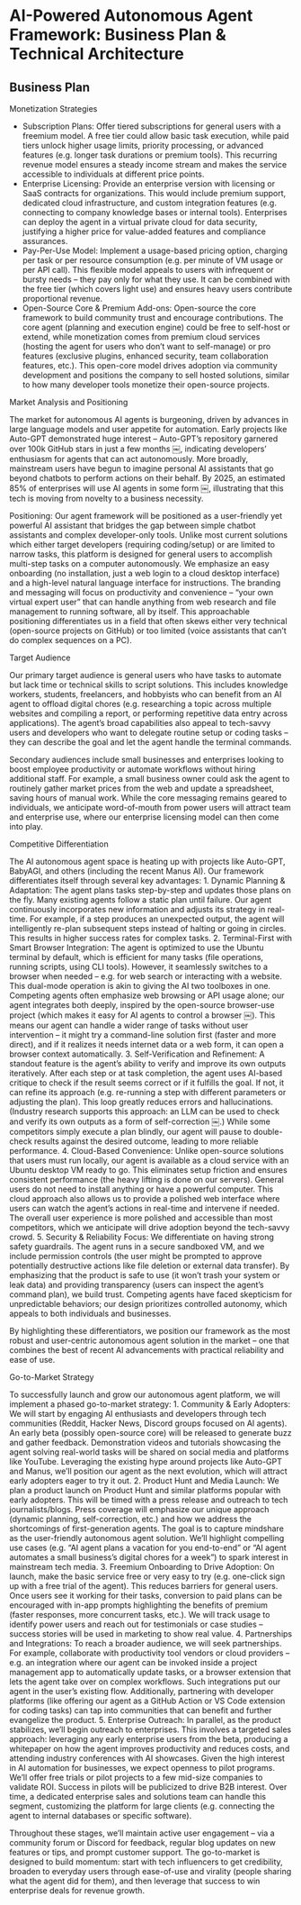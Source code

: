 # AI-Powered Autonomous Agent Framework: Business Plan & Technical Architecture

## Business Plan

Monetization Strategies
- Subscription Plans: Offer tiered subscriptions for general users with a freemium model. A free tier could allow basic task execution, while paid tiers unlock higher usage limits, priority processing, or advanced features (e.g. longer task durations or premium tools). This recurring revenue model ensures a steady income stream and makes the service accessible to individuals at different price points.
- Enterprise Licensing: Provide an enterprise version with licensing or SaaS contracts for organizations. This would include premium support, dedicated cloud infrastructure, and custom integration features (e.g. connecting to company knowledge bases or internal tools). Enterprises can deploy the agent in a virtual private cloud for data security, justifying a higher price for value-added features and compliance assurances.
- Pay-Per-Use Model: Implement a usage-based pricing option, charging per task or per resource consumption (e.g. per minute of VM usage or per API call). This flexible model appeals to users with infrequent or bursty needs – they pay only for what they use. It can be combined with the free tier (which covers light use) and ensures heavy users contribute proportional revenue.
- Open-Source Core & Premium Add-ons: Open-source the core framework to build community trust and encourage contributions. The core agent (planning and execution engine) could be free to self-host or extend, while monetization comes from premium cloud services (hosting the agent for users who don’t want to self-manage) or pro features (exclusive plugins, enhanced security, team collaboration features, etc.). This open-core model drives adoption via community development and positions the company to sell hosted solutions, similar to how many developer tools monetize their open-source projects.

Market Analysis and Positioning

The market for autonomous AI agents is burgeoning, driven by advances in large language models and user appetite for automation. Early projects like Auto-GPT demonstrated huge interest – Auto-GPT’s repository garnered over 100k GitHub stars in just a few months ￼, indicating developers’ enthusiasm for agents that can act autonomously. More broadly, mainstream users have begun to imagine personal AI assistants that go beyond chatbots to perform actions on their behalf. By 2025, an estimated 85% of enterprises will use AI agents in some form ￼, illustrating that this tech is moving from novelty to a business necessity.

Positioning: Our agent framework will be positioned as a user-friendly yet powerful AI assistant that bridges the gap between simple chatbot assistants and complex developer-only tools. Unlike most current solutions which either target developers (requiring coding/setup) or are limited to narrow tasks, this platform is designed for general users to accomplish multi-step tasks on a computer autonomously. We emphasize an easy onboarding (no installation, just a web login to a cloud desktop interface) and a high-level natural language interface for instructions. The branding and messaging will focus on productivity and convenience – “your own virtual expert user” that can handle anything from web research and file management to running software, all by itself. This approachable positioning differentiates us in a field that often skews either very technical (open-source projects on GitHub) or too limited (voice assistants that can’t do complex sequences on a PC).

Target Audience

Our primary target audience is general users who have tasks to automate but lack time or technical skills to script solutions. This includes knowledge workers, students, freelancers, and hobbyists who can benefit from an AI agent to offload digital chores (e.g. researching a topic across multiple websites and compiling a report, or performing repetitive data entry across applications). The agent’s broad capabilities also appeal to tech-savvy users and developers who want to delegate routine setup or coding tasks – they can describe the goal and let the agent handle the terminal commands.

Secondary audiences include small businesses and enterprises looking to boost employee productivity or automate workflows without hiring additional staff. For example, a small business owner could ask the agent to routinely gather market prices from the web and update a spreadsheet, saving hours of manual work. While the core messaging remains geared to individuals, we anticipate word-of-mouth from power users will attract team and enterprise use, where our enterprise licensing model can then come into play.

Competitive Differentiation

The AI autonomous agent space is heating up with projects like Auto-GPT, BabyAGI, and others (including the recent Manus AI). Our framework differentiates itself through several key advantages:
	1.	Dynamic Planning & Adaptation: The agent plans tasks step-by-step and updates those plans on the fly. Many existing agents follow a static plan until failure. Our agent continuously incorporates new information and adjusts its strategy in real-time. For example, if a step produces an unexpected output, the agent will intelligently re-plan subsequent steps instead of halting or going in circles. This results in higher success rates for complex tasks.
	2.	Terminal-First with Smart Browser Integration: The agent is optimized to use the Ubuntu terminal by default, which is efficient for many tasks (file operations, running scripts, using CLI tools). However, it seamlessly switches to a browser when needed – e.g. for web search or interacting with a website. This dual-mode operation is akin to giving the AI two toolboxes in one. Competing agents often emphasize web browsing or API usage alone; our agent integrates both deeply, inspired by the open-source browser-use project (which makes it easy for AI agents to control a browser ￼). This means our agent can handle a wider range of tasks without user intervention – it might try a command-line solution first (faster and more direct), and if it realizes it needs internet data or a web form, it can open a browser context automatically.
	3.	Self-Verification and Refinement: A standout feature is the agent’s ability to verify and improve its own outputs iteratively. After each step or at task completion, the agent uses AI-based critique to check if the result seems correct or if it fulfills the goal. If not, it can refine its approach (e.g. re-running a step with different parameters or adjusting the plan). This loop greatly reduces errors and hallucinations. (Industry research supports this approach: an LLM can be used to check and verify its own outputs as a form of self-correction ￼.) While some competitors simply execute a plan blindly, our agent will pause to double-check results against the desired outcome, leading to more reliable performance.
	4.	Cloud-Based Convenience: Unlike open-source solutions that users must run locally, our agent is available as a cloud service with an Ubuntu desktop VM ready to go. This eliminates setup friction and ensures consistent performance (the heavy lifting is done on our servers). General users do not need to install anything or have a powerful computer. This cloud approach also allows us to provide a polished web interface where users can watch the agent’s actions in real-time and intervene if needed. The overall user experience is more polished and accessible than most competitors, which we anticipate will drive adoption beyond the tech-savvy crowd.
	5.	Security & Reliability Focus: We differentiate on having strong safety guardrails. The agent runs in a secure sandboxed VM, and we include permission controls (the user might be prompted to approve potentially destructive actions like file deletion or external data transfer). By emphasizing that the product is safe to use (it won’t trash your system or leak data) and providing transparency (users can inspect the agent’s command plan), we build trust. Competing agents have faced skepticism for unpredictable behaviors; our design prioritizes controlled autonomy, which appeals to both individuals and businesses.

By highlighting these differentiators, we position our framework as the most robust and user-centric autonomous agent solution in the market – one that combines the best of recent AI advancements with practical reliability and ease of use.

Go-to-Market Strategy

To successfully launch and grow our autonomous agent platform, we will implement a phased go-to-market strategy:
	1.	Community & Early Adopters: We will start by engaging AI enthusiasts and developers through tech communities (Reddit, Hacker News, Discord groups focused on AI agents). An early beta (possibly open-source core) will be released to generate buzz and gather feedback. Demonstration videos and tutorials showcasing the agent solving real-world tasks will be shared on social media and platforms like YouTube. Leveraging the existing hype around projects like Auto-GPT and Manus, we’ll position our agent as the next evolution, which will attract early adopters eager to try it out.
	2.	Product Hunt and Media Launch: We plan a product launch on Product Hunt and similar platforms popular with early adopters. This will be timed with a press release and outreach to tech journalists/blogs. Press coverage will emphasize our unique approach (dynamic planning, self-correction, etc.) and how we address the shortcomings of first-generation agents. The goal is to capture mindshare as the user-friendly autonomous agent solution. We’ll highlight compelling use cases (e.g. “AI agent plans a vacation for you end-to-end” or “AI agent automates a small business’s digital chores for a week”) to spark interest in mainstream tech media.
	3.	Freemium Onboarding to Drive Adoption: On launch, make the basic service free or very easy to try (e.g. one-click sign up with a free trial of the agent). This reduces barriers for general users. Once users see it working for their tasks, conversion to paid plans can be encouraged with in-app prompts highlighting the benefits of premium (faster responses, more concurrent tasks, etc.). We will track usage to identify power users and reach out for testimonials or case studies – success stories will be used in marketing to show real value.
	4.	Partnerships and Integrations: To reach a broader audience, we will seek partnerships. For example, collaborate with productivity tool vendors or cloud providers – e.g. an integration where our agent can be invoked inside a project management app to automatically update tasks, or a browser extension that lets the agent take over on complex workflows. Such integrations put our agent in the user’s existing flow. Additionally, partnering with developer platforms (like offering our agent as a GitHub Action or VS Code extension for coding tasks) can tap into communities that can benefit and further evangelize the product.
	5.	Enterprise Outreach: In parallel, as the product stabilizes, we’ll begin outreach to enterprises. This involves a targeted sales approach: leveraging any early enterprise users from the beta, producing a whitepaper on how the agent improves productivity and reduces costs, and attending industry conferences with AI showcases. Given the high interest in AI automation for businesses, we expect openness to pilot programs. We’ll offer free trials or pilot projects to a few mid-size companies to validate ROI. Success in pilots will be publicized to drive B2B interest. Over time, a dedicated enterprise sales and solutions team can handle this segment, customizing the platform for large clients (e.g. connecting the agent to internal databases or specific software).

Throughout these stages, we’ll maintain active user engagement – via a community forum or Discord for feedback, regular blog updates on new features or tips, and prompt customer support. The go-to-market is designed to build momentum: start with tech influencers to get credibility, broaden to everyday users through ease-of-use and virality (people sharing what the agent did for them), and then leverage that success to win enterprise deals for revenue growth.
